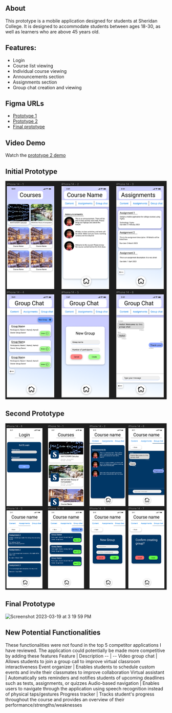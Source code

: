 ## About
This prototype is a mobile application designed for students at Sheridan College. It is designed to accommodate students between ages 18-30, as well as learners who are above 45 years old. 

## Features:
  * Login
  * Course list viewing
  * Individual course viewing
  * Announcements section
  * Assignments section
  * Group chat creation and viewing
  
## Figma URLs
* [Prototype 1](https://www.figma.com/proto/wkjzjiZMc0nhYGePG0QX3m/SheridanCoursesApp?page-id=0%3A1&node-id=1%3A3&viewport=179%2C515%2C0.6&scaling=scale-down&starting-point-node-id=1%3A3)
* [Prototype 2](https://www.figma.com/proto/DdgoJUWNXDItF5dCuguncu/SheridanCoursesApp-2nd-Prototype?page-id=0%3A1&node-id=101%3A514&viewport=676%2C793%2C1.06&scaling=scale-down&starting-point-node-id=101%3A514)
* [Final prototype](https://www.figma.com/proto/qAocgkMsaplSr9MgnsE0H6/SheridanCoursesApp-Final?page-id=0%3A1&node-id=101-514&viewport=339%2C315%2C0.48&scaling=scale-down&starting-point-node-id=101%3A514)

## Video Demo
Watch the [prototype 2 demo](https://youtu.be/p-VUcOZpn78)

## Initial Prototype
![alt text](https://github.com/leejorda/SheridanCoursesApp/blob/main/initial.png)

## Second Prototype
![alt text](https://github.com/leejorda/SheridanCoursesApp/blob/main/second.png)

## Final Prototype
<img width="1255" alt="Screenshot 2023-03-19 at 3 19 59 PM" src="https://user-images.githubusercontent.com/59710006/226203735-5ddfa2b4-b930-4e26-83a9-b70666552d38.png">


## New Potential Functionalities
These functionalities were not found in the top 5 competitor applications I have reviewed. The application could potentially be made more competitive by adding these features
Feature | Description
-- | --
Video group chat | Allows students to join a group call to improve virtual classroom interactiveness
Event organizer | Enables students to schedule custom events and invite their classmates to improve collaboration
Virtual assistant | Automatically sets reminders and notifies students of upcoming deadlines such as tests, assignments, or quizzes
Audio-based navigation | Enables users to navigate through the application using speech recognition instead of physical taps/gestures
Progress tracker | Tracks student's progress throughout the course and provides an overview of their performance/strengths/weaknesses
